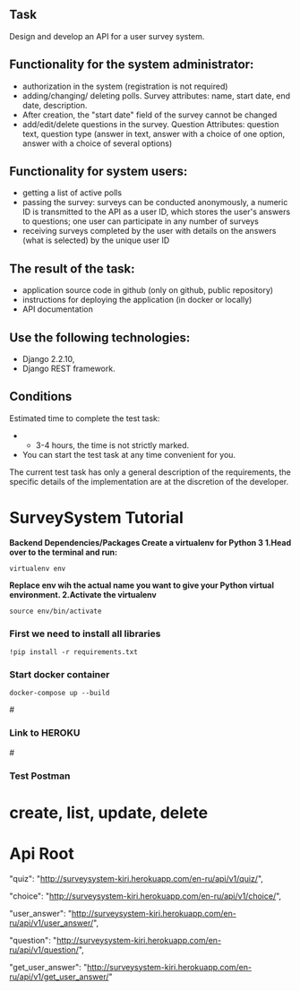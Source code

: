 
## **Task**

Design and develop an API for a user survey system.


## **Functionality for the system administrator:**

- authorization in the system (registration is not required)
- adding/changing/ deleting polls. Survey attributes: name, start date, end date, description. 
- After creation, the "start date" field of the survey cannot be changed
- add/edit/delete questions in the survey. Question Attributes: question text, question type (answer in text, answer with a choice of one option, answer with a choice of several options)

## **Functionality for system users:**

- getting a list of active polls
- passing the survey: surveys can be conducted anonymously, a numeric ID is transmitted to the API as a user ID, which stores the user's answers to questions; one user can participate in any number of surveys
- receiving surveys completed by the user with details on the answers (what is selected) by the unique user ID

## **The result of the task:**

- application source code in github (only on github, public repository)
- instructions for deploying the application (in docker or locally)
- API documentation

## **Use the following technologies:**
- Django 2.2.10, 
- Django REST framework.

## **Conditions**

Estimated time to complete the test task:
- - 3-4 hours, the time is not strictly marked.
- You can start the test task at any time convenient for you.

The current test task has only a general description of the requirements, the specific details of the implementation are at the discretion of the developer.

# SurveySystem Tutorial
**Backend Dependencies/Packages
Create a virtualenv for Python 3
1.Head over to the terminal and run:**
```
virtualenv env 
```
**Replace env wih the actual name you want to give your Python virtual environment.
2.Activate the virtualenv**
```
source env/bin/activate
```

<h3>First we need to install all libraries
</h3>

```
!pip install -r requirements.txt
```
<h3> Start docker container</h3>

```
docker-compose up --build
```
#<h3> Link to HEROKU</h3> 

#<h3> Test Postman</h3>  

# create, list, update, delete

# Api Root
"quiz": "http://surveysystem-kiri.herokuapp.com/en-ru/api/v1/quiz/",

"choice": "http://surveysystem-kiri.herokuapp.com/en-ru/api/v1/choice/",

"user_answer": "http://surveysystem-kiri.herokuapp.com/en-ru/api/v1/user_answer/",

"question": "http://surveysystem-kiri.herokuapp.com/en-ru/api/v1/question/",

"get_user_answer": "http://surveysystem-kiri.herokuapp.com/en-ru/api/v1/get_user_answer/"


